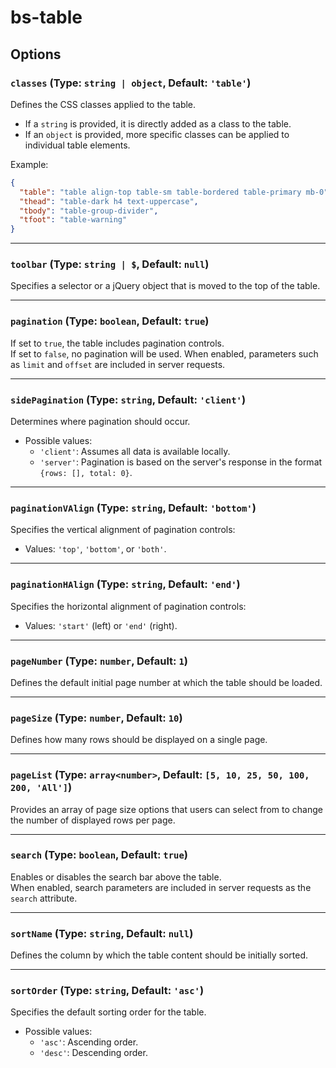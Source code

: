 # bs-table

## Options

### `classes` (Type: `string | object`, Default: `'table'`)

Defines the CSS classes applied to the table.
- If a `string` is provided, it is directly added as a class to the table.
- If an `object` is provided, more specific classes can be applied to individual table elements.

Example:  
```json  
{  
  "table": "table align-top table-sm table-bordered table-primary mb-0",  
  "thead": "table-dark h4 text-uppercase",  
  "tbody": "table-group-divider",  
  "tfoot": "table-warning"  
}  
```

---  

### `toolbar` (Type: `string | $`, Default: `null`)

Specifies a selector or a jQuery object that is moved to the top of the table.

---  

### `pagination` (Type: `boolean`, Default: `true`)

If set to `true`, the table includes pagination controls.  
If set to `false`, no pagination will be used.
When enabled, parameters such as `limit` and `offset` are included in server requests.

---  

### `sidePagination` (Type: `string`, Default: `'client'`)

Determines where pagination should occur.
- Possible values:
    - `'client'`: Assumes all data is available locally.
    - `'server'`: Pagination is based on the server's response in the format `{rows: [], total: 0}`.

---  

### `paginationVAlign` (Type: `string`, Default: `'bottom'`)

Specifies the vertical alignment of pagination controls:
- Values: `'top'`, `'bottom'`, or `'both'`.

---  

### `paginationHAlign` (Type: `string`, Default: `'end'`)

Specifies the horizontal alignment of pagination controls:
- Values: `'start'` (left) or `'end'` (right).

---  

### `pageNumber` (Type: `number`, Default: `1`)

Defines the default initial page number at which the table should be loaded.

---  

### `pageSize` (Type: `number`, Default: `10`)

Defines how many rows should be displayed on a single page.

---  

### `pageList` (Type: `array<number>`, Default: `[5, 10, 25, 50, 100, 200, 'All']`)

Provides an array of page size options that users can select from to change the number of displayed rows per page.

---  

### `search` (Type: `boolean`, Default: `true`)

Enables or disables the search bar above the table.  
When enabled, search parameters are included in server requests as the `search` attribute.

---  

### `sortName` (Type: `string`, Default: `null`)

Defines the column by which the table content should be initially sorted.

---  

### `sortOrder` (Type: `string`, Default: `'asc'`)

Specifies the default sorting order for the table.
- Possible values:
    - `'asc'`: Ascending order.
    - `'desc'`: Descending order.  
